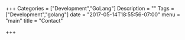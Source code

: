 +++
Categories = ["Development","GoLang"]
Description = ""
Tags = ["Development","golang"]
date = "2017-05-14T18:55:56-07:00"
menu = "main"
title = "Contact"

+++


